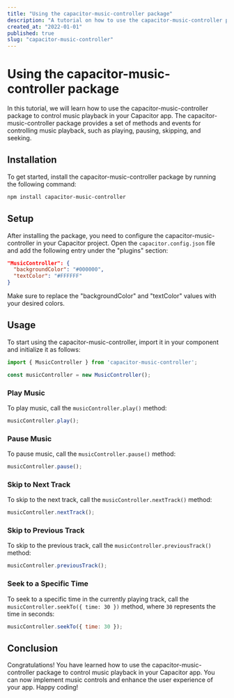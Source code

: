 ```yaml
---
title: "Using the capacitor-music-controller package"
description: "A tutorial on how to use the capacitor-music-controller package to control music playback in your Capacitor app"
created_at: "2022-01-01"
published: true
slug: "capacitor-music-controller"
---
```


# Using the capacitor-music-controller package

In this tutorial, we will learn how to use the capacitor-music-controller package to control music playback in your Capacitor app. The capacitor-music-controller package provides a set of methods and events for controlling music playback, such as playing, pausing, skipping, and seeking.

## Installation

To get started, install the capacitor-music-controller package by running the following command:

```bash
npm install capacitor-music-controller
```

## Setup

After installing the package, you need to configure the capacitor-music-controller in your Capacitor project. Open the `capacitor.config.json` file and add the following entry under the "plugins" section:

```json
"MusicController": {
  "backgroundColor": "#000000",
  "textColor": "#FFFFFF"
}
```

Make sure to replace the "backgroundColor" and "textColor" values with your desired colors.

## Usage

To start using the capacitor-music-controller, import it in your component and initialize it as follows:

```javascript
import { MusicController } from 'capacitor-music-controller';

const musicController = new MusicController();
```

### Play Music

To play music, call the `musicController.play()` method:

```javascript
musicController.play();
```

### Pause Music

To pause music, call the `musicController.pause()` method:

```javascript
musicController.pause();
```

### Skip to Next Track

To skip to the next track, call the `musicController.nextTrack()` method:

```javascript
musicController.nextTrack();
```

### Skip to Previous Track

To skip to the previous track, call the `musicController.previousTrack()` method:

```javascript
musicController.previousTrack();
```

### Seek to a Specific Time

To seek to a specific time in the currently playing track, call the `musicController.seekTo({ time: 30 })` method, where `30` represents the time in seconds:

```javascript
musicController.seekTo({ time: 30 });
```

## Conclusion

Congratulations! You have learned how to use the capacitor-music-controller package to control music playback in your Capacitor app. You can now implement music controls and enhance the user experience of your app. Happy coding!